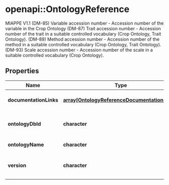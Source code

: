# openapi::OntologyReference

MIAPPE V1.1  (DM-85) Variable accession number - Accession number of the variable in the Crop Ontology  (DM-87) Trait accession number - Accession number of the trait in a suitable controlled vocabulary (Crop Ontology, Trait Ontology).  (DM-89) Method accession number - Accession number of the method in a suitable controlled vocabulary (Crop Ontology, Trait Ontology).  (DM-93) Scale accession number - Accession number of the scale in a suitable controlled vocabulary (Crop Ontology).
## Properties
Name | Type | Description | Notes
------------ | ------------- | ------------- | -------------
**documentationLinks** | [**array[OntologyReferenceDocumentationLinks]**](OntologyReference_documentationLinks.md) | links to various ontology documentation | [optional] 
**ontologyDbId** | **character** | Ontology database unique identifier | 
**ontologyName** | **character** | Ontology name | 
**version** | **character** | Ontology version (no specific format) | [optional] 



